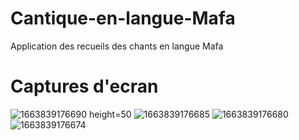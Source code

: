 # Cantique-en-langue-Mafa

Application des recueils des chants en langue Mafa

# Captures d'ecran 

![1663839176690 height=50](https://user-images.githubusercontent.com/62522441/191725907-edd228e0-0ae1-4b9f-94ff-c075ae82796d.jpg)
![1663839176685](https://user-images.githubusercontent.com/62522441/191725812-03789936-ac17-4eeb-9c40-c9aa4718ad46.jpg)
![1663839176680](https://user-images.githubusercontent.com/62522441/191725870-7a1bb8f0-f7b2-43c2-8ca4-3fb06f87d6b9.jpg)
![1663839176674](https://user-images.githubusercontent.com/62522441/191725988-be2d0d58-363e-4209-92d6-1a09d9754e4a.jpg)

